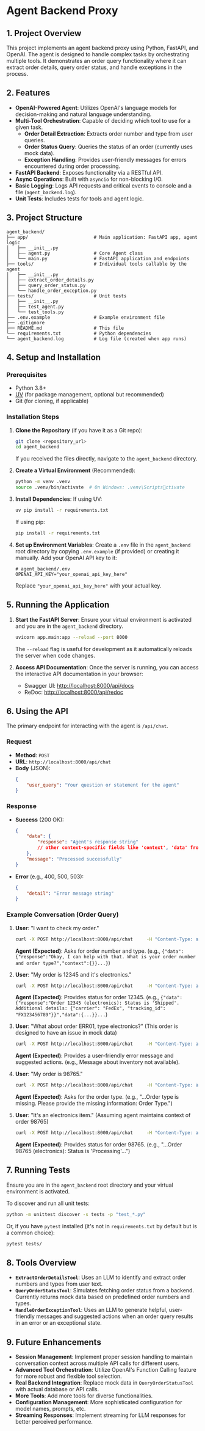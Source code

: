 # Agent Backend Proxy

## 1. Project Overview

This project implements an agent backend proxy using Python, FastAPI, and OpenAI. The agent is designed to handle complex tasks by orchestrating multiple tools. It demonstrates an order query functionality where it can extract order details, query order status, and handle exceptions in the process.

## 2. Features

*   **OpenAI-Powered Agent**: Utilizes OpenAI's language models for decision-making and natural language understanding.
*   **Multi-Tool Orchestration**: Capable of deciding which tool to use for a given task.
    *   **Order Detail Extraction**: Extracts order number and type from user queries.
    *   **Order Status Query**: Queries the status of an order (currently uses mock data).
    *   **Exception Handling**: Provides user-friendly messages for errors encountered during order processing.
*   **FastAPI Backend**: Exposes functionality via a RESTful API.
*   **Async Operations**: Built with `asyncio` for non-blocking I/O.
*   **Basic Logging**: Logs API requests and critical events to console and a file (`agent_backend.log`).
*   **Unit Tests**: Includes tests for tools and agent logic.

## 3. Project Structure

```
agent_backend/
├── app/                        # Main application: FastAPI app, agent logic
│   ├── __init__.py
│   ├── agent.py                # Core Agent class
│   └── main.py                 # FastAPI application and endpoints
├── tools/                      # Individual tools callable by the agent
│   ├── __init__.py
│   ├── extract_order_details.py
│   ├── query_order_status.py
│   └── handle_order_exception.py
├── tests/                      # Unit tests
│   ├── __init__.py
│   ├── test_agent.py
│   └── test_tools.py
├── .env.example                # Example environment file
├── .gitignore
├── README.md                   # This file
└── requirements.txt            # Python dependencies
└── agent_backend.log           # Log file (created when app runs)
```

## 4. Setup and Installation

### Prerequisites

*   Python 3.8+
*   [UV](https://github.com/astral-sh/uv) (for package management, optional but recommended)
*   Git (for cloning, if applicable)

### Installation Steps

1.  **Clone the Repository** (if you have it as a Git repo):
    ```bash
    git clone <repository_url>
    cd agent_backend
    ```
    If you received the files directly, navigate to the `agent_backend` directory.

2.  **Create a Virtual Environment** (Recommended):
    ```bash
    python -m venv .venv
    source .venv/bin/activate  # On Windows: .venv\Scriptsctivate
    ```

3.  **Install Dependencies**:
    If using UV:
    ```bash
    uv pip install -r requirements.txt
    ```
    If using pip:
    ```bash
    pip install -r requirements.txt
    ```

4.  **Set up Environment Variables**:
    Create a `.env` file in the `agent_backend` root directory by copying `.env.example` (if provided) or creating it manually.
    Add your OpenAI API key to it:
    ```env
    # agent_backend/.env
    OPENAI_API_KEY="your_openai_api_key_here"
    ```
    Replace `"your_openai_api_key_here"` with your actual key.

## 5. Running the Application

1.  **Start the FastAPI Server**:
    Ensure your virtual environment is activated and you are in the `agent_backend` directory.
    ```bash
    uvicorn app.main:app --reload --port 8000
    ```
    The `--reload` flag is useful for development as it automatically reloads the server when code changes.

2.  **Access API Documentation**:
    Once the server is running, you can access the interactive API documentation in your browser:
    *   Swagger UI: [http://localhost:8000/api/docs](http://localhost:8000/api/docs)
    *   ReDoc: [http://localhost:8000/api/redoc](http://localhost:8000/api/redoc)

## 6. Using the API

The primary endpoint for interacting with the agent is `/api/chat`.

### Request

*   **Method**: `POST`
*   **URL**: `http://localhost:8000/api/chat`
*   **Body** (JSON):
    ```json
    {
        "user_query": "Your question or statement for the agent"
    }
    ```

### Response

*   **Success** (200 OK):
    ```json
    {
        "data": {
            "response": "Agent's response string"
            // other context-specific fields like 'context', 'data' from tools, 'exception_info' might be present
        },
        "message": "Processed successfully"
    }
    ```
*   **Error** (e.g., 400, 500, 503):
    ```json
    {
        "detail": "Error message string"
    }
    ```

### Example Conversation (Order Query)

1.  **User**: "I want to check my order."
    ```bash
    curl -X POST http://localhost:8000/api/chat     -H "Content-Type: application/json"     -d '{"user_query": "I want to check my order."}'
    ```
    **Agent (Expected)**: Asks for order number and type. (e.g., `{"data":{"response":"Okay, I can help with that. What is your order number and order type?","context":{}}...}`)

2.  **User**: "My order is 12345 and it's electronics."
    ```bash
    curl -X POST http://localhost:8000/api/chat     -H "Content-Type: application/json"     -d '{"user_query": "My order is 12345 and it'''s electronics."}'
    ```
    **Agent (Expected)**: Provides status for order 12345. (e.g., `{"data":{"response":"Order 12345 (electronics): Status is 'Shipped'. Additional details: {"carrier": "FedEx", "tracking_id": "FX123456789"}}","data":{...}}...`)

3.  **User**: "What about order ERR01, type electronics?" (This order is designed to have an issue in mock data)
    ```bash
    curl -X POST http://localhost:8000/api/chat     -H "Content-Type: application/json"     -d '{"user_query": "What about order ERR01, type electronics?"}'
    ```
    **Agent (Expected)**: Provides a user-friendly error message and suggested actions. (e.g., Message about inventory not available).

4.  **User**: "My order is 98765."
    ```bash
    curl -X POST http://localhost:8000/api/chat     -H "Content-Type: application/json"     -d '{"user_query": "My order is 98765."}'
    ```
    **Agent (Expected)**: Asks for the order type. (e.g., "...Order type is missing. Please provide the missing information: Order Type.")

5.  **User**: "It's an electronics item." (Assuming agent maintains context of order 98765)
    ```bash
    curl -X POST http://localhost:8000/api/chat     -H "Content-Type: application/json"     -d '{"user_query": "It is an electronics item."}'
    ```
    **Agent (Expected)**: Provides status for order 98765. (e.g., "...Order 98765 (electronics): Status is 'Processing'...")

## 7. Running Tests

Ensure you are in the `agent_backend` root directory and your virtual environment is activated.

To discover and run all unit tests:
```bash
python -m unittest discover -s tests -p "test_*.py"
```
Or, if you have `pytest` installed (it's not in `requirements.txt` by default but is a common choice):
```bash
pytest tests/
```

## 8. Tools Overview

*   **`ExtractOrderDetailsTool`**: Uses an LLM to identify and extract order numbers and types from user text.
*   **`QueryOrderStatusTool`**: Simulates fetching order status from a backend. Currently returns mock data based on predefined order numbers and types.
*   **`HandleOrderExceptionTool`**: Uses an LLM to generate helpful, user-friendly messages and suggested actions when an order query results in an error or an exceptional state.

## 9. Future Enhancements

*   **Session Management**: Implement proper session handling to maintain conversation context across multiple API calls for different users.
*   **Advanced Tool Orchestration**: Utilize OpenAI's Function Calling feature for more robust and flexible tool selection.
*   **Real Backend Integration**: Replace mock data in `QueryOrderStatusTool` with actual database or API calls.
*   **More Tools**: Add more tools for diverse functionalities.
*   **Configuration Management**: More sophisticated configuration for model names, prompts, etc.
*   **Streaming Responses**: Implement streaming for LLM responses for better perceived performance.
```
